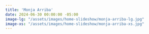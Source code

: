 ```yaml
---
title: 'Monja Arriba'
date: 2024-06-30 00:00:00 -05:00
image-lg: "/assets/images/home-slideshow/monja-arriba-lg.jpg"
image-xs: "/assets/images/home-slideshow/monja-arriba-xs.jpg"
---
```


